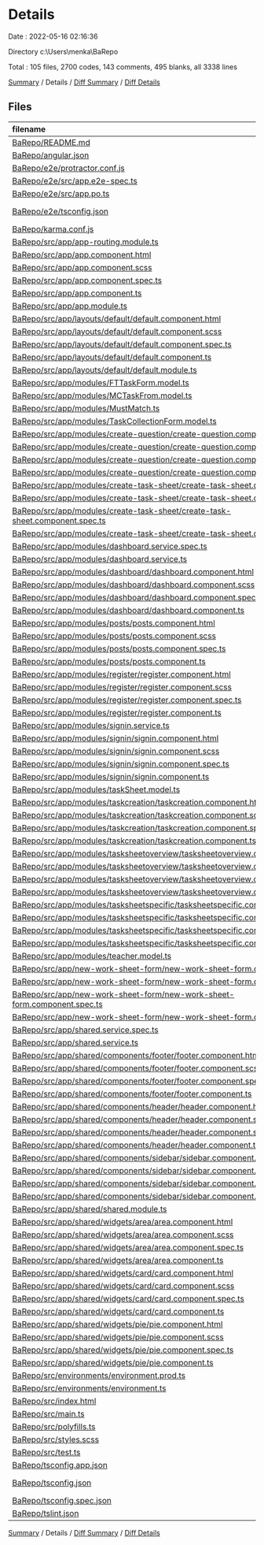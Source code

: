 # Details

Date : 2022-05-16 02:16:36

Directory c:\Users\menka\BaRepo

Total : 105 files,  2700 codes, 143 comments, 495 blanks, all 3338 lines

[Summary](results.md) / Details / [Diff Summary](diff.md) / [Diff Details](diff-details.md)

## Files
| filename | language | code | comment | blank | total |
| :--- | :--- | ---: | ---: | ---: | ---: |
| [BaRepo/README.md](/BaRepo/README.md) | Markdown | 0 | 0 | 1 | 1 |
| [BaRepo/angular.json](/BaRepo/angular.json) | JSON | 110 | 20 | 0 | 130 |
| [BaRepo/e2e/protractor.conf.js](/BaRepo/e2e/protractor.conf.js) | JavaScript | 24 | 6 | 2 | 32 |
| [BaRepo/e2e/src/app.e2e-spec.ts](/BaRepo/e2e/src/app.e2e-spec.ts) | TypeScript | 18 | 1 | 5 | 24 |
| [BaRepo/e2e/src/app.po.ts](/BaRepo/e2e/src/app.po.ts) | TypeScript | 9 | 0 | 3 | 12 |
| [BaRepo/e2e/tsconfig.json](/BaRepo/e2e/tsconfig.json) | JSON with Comments | 13 | 0 | 1 | 14 |
| [BaRepo/karma.conf.js](/BaRepo/karma.conf.js) | JavaScript | 29 | 2 | 2 | 33 |
| [BaRepo/src/app/app-routing.module.ts](/BaRepo/src/app/app-routing.module.ts) | TypeScript | 47 | 0 | 3 | 50 |
| [BaRepo/src/app/app.component.html](/BaRepo/src/app/app.component.html) | HTML | 1 | 0 | 0 | 1 |
| [BaRepo/src/app/app.component.scss](/BaRepo/src/app/app.component.scss) | SCSS | 0 | 0 | 1 | 1 |
| [BaRepo/src/app/app.component.spec.ts](/BaRepo/src/app/app.component.spec.ts) | TypeScript | 31 | 0 | 5 | 36 |
| [BaRepo/src/app/app.component.ts](/BaRepo/src/app/app.component.ts) | TypeScript | 8 | 0 | 4 | 12 |
| [BaRepo/src/app/app.module.ts](/BaRepo/src/app/app.module.ts) | TypeScript | 72 | 0 | 4 | 76 |
| [BaRepo/src/app/layouts/default/default.component.html](/BaRepo/src/app/layouts/default/default.component.html) | HTML | 10 | 0 | 2 | 12 |
| [BaRepo/src/app/layouts/default/default.component.scss](/BaRepo/src/app/layouts/default/default.component.scss) | SCSS | 14 | 0 | 3 | 17 |
| [BaRepo/src/app/layouts/default/default.component.spec.ts](/BaRepo/src/app/layouts/default/default.component.spec.ts) | TypeScript | 20 | 0 | 6 | 26 |
| [BaRepo/src/app/layouts/default/default.component.ts](/BaRepo/src/app/layouts/default/default.component.ts) | TypeScript | 14 | 0 | 8 | 22 |
| [BaRepo/src/app/layouts/default/default.module.ts](/BaRepo/src/app/layouts/default/default.module.ts) | TypeScript | 32 | 0 | 2 | 34 |
| [BaRepo/src/app/modules/FTTaskForm.model.ts](/BaRepo/src/app/modules/FTTaskForm.model.ts) | TypeScript | 6 | 0 | 0 | 6 |
| [BaRepo/src/app/modules/MCTaskFrom.model.ts](/BaRepo/src/app/modules/MCTaskFrom.model.ts) | TypeScript | 8 | 0 | 0 | 8 |
| [BaRepo/src/app/modules/MustMatch.ts](/BaRepo/src/app/modules/MustMatch.ts) | TypeScript | 28 | 0 | 4 | 32 |
| [BaRepo/src/app/modules/TaskCollectionForm.model.ts](/BaRepo/src/app/modules/TaskCollectionForm.model.ts) | TypeScript | 7 | 0 | 0 | 7 |
| [BaRepo/src/app/modules/create-question/create-question.component.html](/BaRepo/src/app/modules/create-question/create-question.component.html) | HTML | 78 | 2 | 6 | 86 |
| [BaRepo/src/app/modules/create-question/create-question.component.scss](/BaRepo/src/app/modules/create-question/create-question.component.scss) | SCSS | 9 | 0 | 2 | 11 |
| [BaRepo/src/app/modules/create-question/create-question.component.spec.ts](/BaRepo/src/app/modules/create-question/create-question.component.spec.ts) | TypeScript | 20 | 0 | 6 | 26 |
| [BaRepo/src/app/modules/create-question/create-question.component.ts](/BaRepo/src/app/modules/create-question/create-question.component.ts) | TypeScript | 72 | 0 | 9 | 81 |
| [BaRepo/src/app/modules/create-task-sheet/create-task-sheet.component.html](/BaRepo/src/app/modules/create-task-sheet/create-task-sheet.component.html) | HTML | 25 | 0 | 0 | 25 |
| [BaRepo/src/app/modules/create-task-sheet/create-task-sheet.component.scss](/BaRepo/src/app/modules/create-task-sheet/create-task-sheet.component.scss) | SCSS | 10 | 0 | 2 | 12 |
| [BaRepo/src/app/modules/create-task-sheet/create-task-sheet.component.spec.ts](/BaRepo/src/app/modules/create-task-sheet/create-task-sheet.component.spec.ts) | TypeScript | 20 | 0 | 6 | 26 |
| [BaRepo/src/app/modules/create-task-sheet/create-task-sheet.component.ts](/BaRepo/src/app/modules/create-task-sheet/create-task-sheet.component.ts) | TypeScript | 49 | 0 | 5 | 54 |
| [BaRepo/src/app/modules/dashboard.service.spec.ts](/BaRepo/src/app/modules/dashboard.service.spec.ts) | TypeScript | 9 | 0 | 4 | 13 |
| [BaRepo/src/app/modules/dashboard.service.ts](/BaRepo/src/app/modules/dashboard.service.ts) | TypeScript | 52 | 0 | 6 | 58 |
| [BaRepo/src/app/modules/dashboard/dashboard.component.html](/BaRepo/src/app/modules/dashboard/dashboard.component.html) | HTML | 42 | 4 | 17 | 63 |
| [BaRepo/src/app/modules/dashboard/dashboard.component.scss](/BaRepo/src/app/modules/dashboard/dashboard.component.scss) | SCSS | 8 | 0 | 2 | 10 |
| [BaRepo/src/app/modules/dashboard/dashboard.component.spec.ts](/BaRepo/src/app/modules/dashboard/dashboard.component.spec.ts) | TypeScript | 20 | 0 | 6 | 26 |
| [BaRepo/src/app/modules/dashboard/dashboard.component.ts](/BaRepo/src/app/modules/dashboard/dashboard.component.ts) | TypeScript | 51 | 0 | 10 | 61 |
| [BaRepo/src/app/modules/posts/posts.component.html](/BaRepo/src/app/modules/posts/posts.component.html) | HTML | 1 | 0 | 1 | 2 |
| [BaRepo/src/app/modules/posts/posts.component.scss](/BaRepo/src/app/modules/posts/posts.component.scss) | SCSS | 0 | 0 | 1 | 1 |
| [BaRepo/src/app/modules/posts/posts.component.spec.ts](/BaRepo/src/app/modules/posts/posts.component.spec.ts) | TypeScript | 20 | 0 | 6 | 26 |
| [BaRepo/src/app/modules/posts/posts.component.ts](/BaRepo/src/app/modules/posts/posts.component.ts) | TypeScript | 11 | 0 | 5 | 16 |
| [BaRepo/src/app/modules/register/register.component.html](/BaRepo/src/app/modules/register/register.component.html) | HTML | 51 | 0 | 0 | 51 |
| [BaRepo/src/app/modules/register/register.component.scss](/BaRepo/src/app/modules/register/register.component.scss) | SCSS | 0 | 0 | 1 | 1 |
| [BaRepo/src/app/modules/register/register.component.spec.ts](/BaRepo/src/app/modules/register/register.component.spec.ts) | TypeScript | 20 | 0 | 6 | 26 |
| [BaRepo/src/app/modules/register/register.component.ts](/BaRepo/src/app/modules/register/register.component.ts) | TypeScript | 19 | 0 | 11 | 30 |
| [BaRepo/src/app/modules/signin.service.ts](/BaRepo/src/app/modules/signin.service.ts) | TypeScript | 54 | 1 | 9 | 64 |
| [BaRepo/src/app/modules/signin/signin.component.html](/BaRepo/src/app/modules/signin/signin.component.html) | HTML | 97 | 2 | 6 | 105 |
| [BaRepo/src/app/modules/signin/signin.component.scss](/BaRepo/src/app/modules/signin/signin.component.scss) | SCSS | 16 | 0 | 3 | 19 |
| [BaRepo/src/app/modules/signin/signin.component.spec.ts](/BaRepo/src/app/modules/signin/signin.component.spec.ts) | TypeScript | 20 | 0 | 6 | 26 |
| [BaRepo/src/app/modules/signin/signin.component.ts](/BaRepo/src/app/modules/signin/signin.component.ts) | TypeScript | 75 | 4 | 27 | 106 |
| [BaRepo/src/app/modules/taskSheet.model.ts](/BaRepo/src/app/modules/taskSheet.model.ts) | TypeScript | 6 | 0 | 0 | 6 |
| [BaRepo/src/app/modules/taskcreation/taskcreation.component.html](/BaRepo/src/app/modules/taskcreation/taskcreation.component.html) | HTML | 34 | 6 | 7 | 47 |
| [BaRepo/src/app/modules/taskcreation/taskcreation.component.scss](/BaRepo/src/app/modules/taskcreation/taskcreation.component.scss) | SCSS | 16 | 0 | 5 | 21 |
| [BaRepo/src/app/modules/taskcreation/taskcreation.component.spec.ts](/BaRepo/src/app/modules/taskcreation/taskcreation.component.spec.ts) | TypeScript | 20 | 0 | 6 | 26 |
| [BaRepo/src/app/modules/taskcreation/taskcreation.component.ts](/BaRepo/src/app/modules/taskcreation/taskcreation.component.ts) | TypeScript | 71 | 1 | 14 | 86 |
| [BaRepo/src/app/modules/tasksheetoverview/tasksheetoverview.component.html](/BaRepo/src/app/modules/tasksheetoverview/tasksheetoverview.component.html) | HTML | 27 | 4 | 8 | 39 |
| [BaRepo/src/app/modules/tasksheetoverview/tasksheetoverview.component.scss](/BaRepo/src/app/modules/tasksheetoverview/tasksheetoverview.component.scss) | SCSS | 29 | 0 | 3 | 32 |
| [BaRepo/src/app/modules/tasksheetoverview/tasksheetoverview.component.spec.ts](/BaRepo/src/app/modules/tasksheetoverview/tasksheetoverview.component.spec.ts) | TypeScript | 20 | 0 | 6 | 26 |
| [BaRepo/src/app/modules/tasksheetoverview/tasksheetoverview.component.ts](/BaRepo/src/app/modules/tasksheetoverview/tasksheetoverview.component.ts) | TypeScript | 68 | 8 | 15 | 91 |
| [BaRepo/src/app/modules/tasksheetspecific/tasksheetspecific.component.html](/BaRepo/src/app/modules/tasksheetspecific/tasksheetspecific.component.html) | HTML | 28 | 4 | 9 | 41 |
| [BaRepo/src/app/modules/tasksheetspecific/tasksheetspecific.component.scss](/BaRepo/src/app/modules/tasksheetspecific/tasksheetspecific.component.scss) | SCSS | 28 | 0 | 4 | 32 |
| [BaRepo/src/app/modules/tasksheetspecific/tasksheetspecific.component.spec.ts](/BaRepo/src/app/modules/tasksheetspecific/tasksheetspecific.component.spec.ts) | TypeScript | 20 | 0 | 6 | 26 |
| [BaRepo/src/app/modules/tasksheetspecific/tasksheetspecific.component.ts](/BaRepo/src/app/modules/tasksheetspecific/tasksheetspecific.component.ts) | TypeScript | 60 | 0 | 8 | 68 |
| [BaRepo/src/app/modules/teacher.model.ts](/BaRepo/src/app/modules/teacher.model.ts) | TypeScript | 8 | 0 | 0 | 8 |
| [BaRepo/src/app/new-work-sheet-form/new-work-sheet-form.component.html](/BaRepo/src/app/new-work-sheet-form/new-work-sheet-form.component.html) | HTML | 62 | 0 | 17 | 79 |
| [BaRepo/src/app/new-work-sheet-form/new-work-sheet-form.component.scss](/BaRepo/src/app/new-work-sheet-form/new-work-sheet-form.component.scss) | SCSS | 0 | 0 | 1 | 1 |
| [BaRepo/src/app/new-work-sheet-form/new-work-sheet-form.component.spec.ts](/BaRepo/src/app/new-work-sheet-form/new-work-sheet-form.component.spec.ts) | TypeScript | 20 | 0 | 6 | 26 |
| [BaRepo/src/app/new-work-sheet-form/new-work-sheet-form.component.ts](/BaRepo/src/app/new-work-sheet-form/new-work-sheet-form.component.ts) | TypeScript | 11 | 0 | 5 | 16 |
| [BaRepo/src/app/shared.service.spec.ts](/BaRepo/src/app/shared.service.spec.ts) | TypeScript | 9 | 0 | 4 | 13 |
| [BaRepo/src/app/shared.service.ts](/BaRepo/src/app/shared.service.ts) | TypeScript | 75 | 6 | 7 | 88 |
| [BaRepo/src/app/shared/components/footer/footer.component.html](/BaRepo/src/app/shared/components/footer/footer.component.html) | HTML | 3 | 0 | 1 | 4 |
| [BaRepo/src/app/shared/components/footer/footer.component.scss](/BaRepo/src/app/shared/components/footer/footer.component.scss) | SCSS | 3 | 0 | 1 | 4 |
| [BaRepo/src/app/shared/components/footer/footer.component.spec.ts](/BaRepo/src/app/shared/components/footer/footer.component.spec.ts) | TypeScript | 20 | 0 | 6 | 26 |
| [BaRepo/src/app/shared/components/footer/footer.component.ts](/BaRepo/src/app/shared/components/footer/footer.component.ts) | TypeScript | 11 | 0 | 5 | 16 |
| [BaRepo/src/app/shared/components/header/header.component.html](/BaRepo/src/app/shared/components/header/header.component.html) | HTML | 37 | 0 | 5 | 42 |
| [BaRepo/src/app/shared/components/header/header.component.scss](/BaRepo/src/app/shared/components/header/header.component.scss) | SCSS | 6 | 0 | 0 | 6 |
| [BaRepo/src/app/shared/components/header/header.component.spec.ts](/BaRepo/src/app/shared/components/header/header.component.spec.ts) | TypeScript | 21 | 0 | 4 | 25 |
| [BaRepo/src/app/shared/components/header/header.component.ts](/BaRepo/src/app/shared/components/header/header.component.ts) | TypeScript | 32 | 1 | 18 | 51 |
| [BaRepo/src/app/shared/components/sidebar/sidebar.component.html](/BaRepo/src/app/shared/components/sidebar/sidebar.component.html) | HTML | 26 | 0 | 7 | 33 |
| [BaRepo/src/app/shared/components/sidebar/sidebar.component.scss](/BaRepo/src/app/shared/components/sidebar/sidebar.component.scss) | SCSS | 16 | 0 | 1 | 17 |
| [BaRepo/src/app/shared/components/sidebar/sidebar.component.spec.ts](/BaRepo/src/app/shared/components/sidebar/sidebar.component.spec.ts) | TypeScript | 20 | 0 | 6 | 26 |
| [BaRepo/src/app/shared/components/sidebar/sidebar.component.ts](/BaRepo/src/app/shared/components/sidebar/sidebar.component.ts) | TypeScript | 11 | 0 | 5 | 16 |
| [BaRepo/src/app/shared/shared.module.ts](/BaRepo/src/app/shared/shared.module.ts) | TypeScript | 48 | 0 | 2 | 50 |
| [BaRepo/src/app/shared/widgets/area/area.component.html](/BaRepo/src/app/shared/widgets/area/area.component.html) | HTML | 2 | 0 | 0 | 2 |
| [BaRepo/src/app/shared/widgets/area/area.component.scss](/BaRepo/src/app/shared/widgets/area/area.component.scss) | SCSS | 0 | 0 | 1 | 1 |
| [BaRepo/src/app/shared/widgets/area/area.component.spec.ts](/BaRepo/src/app/shared/widgets/area/area.component.spec.ts) | TypeScript | 20 | 0 | 6 | 26 |
| [BaRepo/src/app/shared/widgets/area/area.component.ts](/BaRepo/src/app/shared/widgets/area/area.component.ts) | TypeScript | 44 | 0 | 10 | 54 |
| [BaRepo/src/app/shared/widgets/card/card.component.html](/BaRepo/src/app/shared/widgets/card/card.component.html) | HTML | 16 | 0 | 4 | 20 |
| [BaRepo/src/app/shared/widgets/card/card.component.scss](/BaRepo/src/app/shared/widgets/card/card.component.scss) | SCSS | 17 | 0 | 4 | 21 |
| [BaRepo/src/app/shared/widgets/card/card.component.spec.ts](/BaRepo/src/app/shared/widgets/card/card.component.spec.ts) | TypeScript | 20 | 0 | 6 | 26 |
| [BaRepo/src/app/shared/widgets/card/card.component.ts](/BaRepo/src/app/shared/widgets/card/card.component.ts) | TypeScript | 78 | 0 | 9 | 87 |
| [BaRepo/src/app/shared/widgets/pie/pie.component.html](/BaRepo/src/app/shared/widgets/pie/pie.component.html) | HTML | 2 | 0 | 0 | 2 |
| [BaRepo/src/app/shared/widgets/pie/pie.component.scss](/BaRepo/src/app/shared/widgets/pie/pie.component.scss) | SCSS | 0 | 0 | 1 | 1 |
| [BaRepo/src/app/shared/widgets/pie/pie.component.spec.ts](/BaRepo/src/app/shared/widgets/pie/pie.component.spec.ts) | TypeScript | 20 | 0 | 6 | 26 |
| [BaRepo/src/app/shared/widgets/pie/pie.component.ts](/BaRepo/src/app/shared/widgets/pie/pie.component.ts) | TypeScript | 57 | 0 | 9 | 66 |
| [BaRepo/src/environments/environment.prod.ts](/BaRepo/src/environments/environment.prod.ts) | TypeScript | 3 | 0 | 1 | 4 |
| [BaRepo/src/environments/environment.ts](/BaRepo/src/environments/environment.ts) | TypeScript | 3 | 11 | 3 | 17 |
| [BaRepo/src/index.html](/BaRepo/src/index.html) | HTML | 26 | 0 | 2 | 28 |
| [BaRepo/src/main.ts](/BaRepo/src/main.ts) | TypeScript | 10 | 0 | 4 | 14 |
| [BaRepo/src/polyfills.ts](/BaRepo/src/polyfills.ts) | TypeScript | 1 | 55 | 8 | 64 |
| [BaRepo/src/styles.scss](/BaRepo/src/styles.scss) | SCSS | 4 | 1 | 3 | 8 |
| [BaRepo/src/test.ts](/BaRepo/src/test.ts) | TypeScript | 13 | 4 | 4 | 21 |
| [BaRepo/tsconfig.app.json](/BaRepo/tsconfig.app.json) | JSON | 14 | 0 | 1 | 15 |
| [BaRepo/tsconfig.json](/BaRepo/tsconfig.json) | JSON with Comments | 24 | 0 | 1 | 25 |
| [BaRepo/tsconfig.spec.json](/BaRepo/tsconfig.spec.json) | JSON | 18 | 0 | 1 | 19 |
| [BaRepo/tslint.json](/BaRepo/tslint.json) | JSON | 92 | 0 | 0 | 92 |

[Summary](results.md) / Details / [Diff Summary](diff.md) / [Diff Details](diff-details.md)